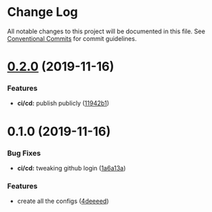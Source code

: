 # Change Log

All notable changes to this project will be documented in this file.
See [Conventional Commits](https://conventionalcommits.org) for commit guidelines.

# [0.2.0](https://github.com/JordanForeman/config/compare/@jordanforeman/husky-config@0.1.0...@jordanforeman/husky-config@0.2.0) (2019-11-16)


### Features

* **ci/cd:** publish publicly ([11942b1](https://github.com/JordanForeman/config/commit/11942b114401fe481a53b81652e4bb0b530ab4e9))





# 0.1.0 (2019-11-16)


### Bug Fixes

* **ci/cd:** tweaking github login ([1a6a13a](https://github.com/JordanForeman/config/commit/1a6a13a749fc497f6d1d66771b605cce72d490f2))


### Features

* create all the configs ([4deeeed](https://github.com/JordanForeman/config/commit/4deeeed446c82364739a87bbef3891a04bbbf6e0))
